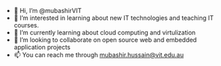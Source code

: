 - 👋 Hi, I’m @mubashirVIT
- 👀 I’m interested in learning about new IT technologies and teaching IT courses.
- 🌱 I’m currently learning about cloud computing and virtulization
- 💞️ I’m looking to collaborate on open source web and embedded application projects 
- 📫 You can reach me through mubashir.hussain@vit.edu.au

<!---
mubashirVIT/mubashirVIT is a ✨ special ✨ repository because its `README.md` (this file) appears on your GitHub profile.
You can click the Preview link to take a look at your changes.
--->
